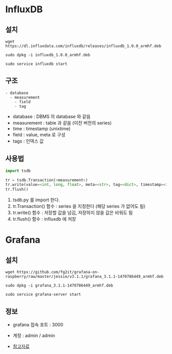 # InfluxDB

## 설치

```
wget https://dl.influxdata.com/influxdb/releases/influxdb_1.0.0_armhf.deb

sudo dpkg -i influxdb_1.0.0_armhf.deb

sudo service influxdb start
```

## 구조

```
- database
  - measurement
    - field
    - tag
```
* database : DBMS 의 database 와  같음
* measurement : table 과 같음 (이전 버전의 series)
* time : timestamp (unixtime)
* field : value, meta 로 구성
* tags : 인덱스 값

## 사용법

```python
import tsdb

tr = tsdb.Transaction(<measurement>)
tr.write(value=<int, long, float>, meta=<str>, tag=<dict>, timestamp=<int, long>)
tr.flush()
```
1. tsdb.py 를 import 한다.
2. tr.Transaction() 함수 : series 을 지정한다 (해당 series 가 없어도 됨)
3. tr.write() 함수 : 저장할 값을 넘김, 저장하지 않을 값은 비워도 됨
4. tr.flush() 함수 : influxdb 에 저장


# Grafana

## 설치

```
wget https://github.com/fg2it/grafana-on-raspberry/raw/master/jessie/v3.1.1/grafana_3.1.1-1470786449_armhf.deb

sudo dpkg -i grafana_3.1.1-1470786449_armhf.deb

sudo service grafana-server start
```

## 정보

* grafana 접속 포트 : 3000
* 계정 : admin / admin

* [참고자료](https://github.com/fg2it/grafana-on-raspberry)
